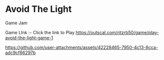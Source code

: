 # Avoid The Light
Game Jam

Game LInk :-
Click the link to Play
https://outscal.com/ritzrb50/game/play-avoid-the-light-game-1

https://github.com/user-attachments/assets/42228465-7950-4c13-8cca-adc9cf66297b

